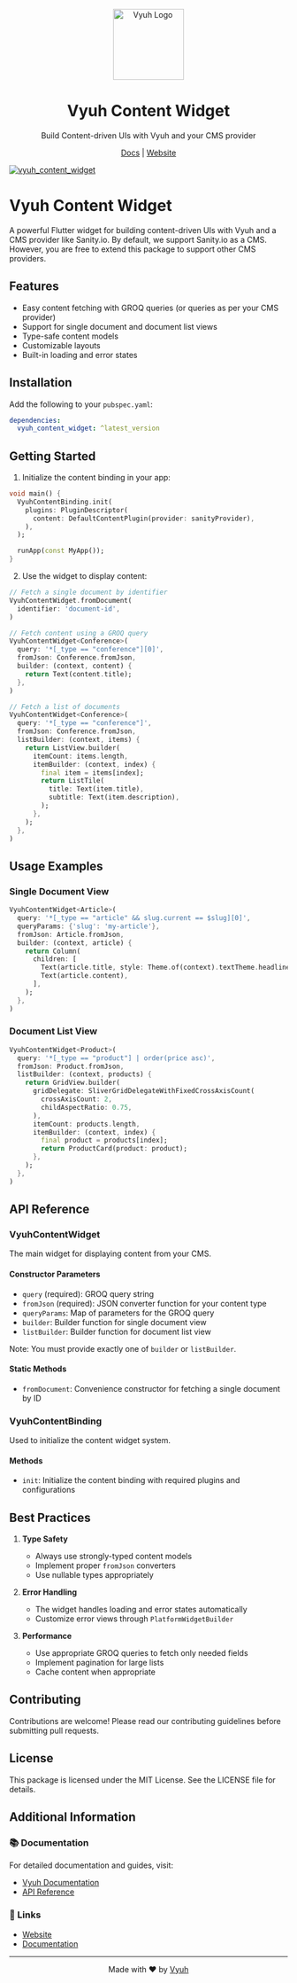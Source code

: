 <p align="center">
  <a href="https://vyuh.tech">
    <img src="https://github.com/vyuh-tech.png" alt="Vyuh Logo" height="128" />
  </a>
  <h1 align="center">Vyuh Content Widget</h1>
  <p align="center">Build Content-driven UIs with Vyuh and your CMS provider</p>
  <p align="center">
    <a href="https://docs.vyuh.tech">Docs</a> |
    <a href="https://vyuh.tech">Website</a>
  </p>
</p>

[![vyuh_content_widget](https://img.shields.io/pub/v/vyuh_content_widget.svg?label=vyuh_content_widget&logo=dart&color=blue&style=for-the-badge)](https://pub.dev/packages/vyuh_content_widget)

# Vyuh Content Widget

A powerful Flutter widget for building content-driven UIs with Vyuh and a CMS
provider like Sanity.io. By default, we support Sanity.io as a CMS. However, you
are free to extend this package to support other CMS providers.

## Features

- Easy content fetching with GROQ queries (or queries as per your CMS provider)
- Support for single document and document list views
- Type-safe content models
- Customizable layouts
- Built-in loading and error states

## Installation

Add the following to your `pubspec.yaml`:

```yaml
dependencies:
  vyuh_content_widget: ^latest_version
```

## Getting Started

1. Initialize the content binding in your app:

```dart
void main() {
  VyuhContentBinding.init(
    plugins: PluginDescriptor(
      content: DefaultContentPlugin(provider: sanityProvider),
    ),
  );

  runApp(const MyApp());
}
```

2. Use the widget to display content:

```dart
// Fetch a single document by identifier
VyuhContentWidget.fromDocument(
  identifier: 'document-id',
)

// Fetch content using a GROQ query
VyuhContentWidget<Conference>(
  query: '*[_type == "conference"][0]',
  fromJson: Conference.fromJson,
  builder: (context, content) {
    return Text(content.title);
  },
)

// Fetch a list of documents
VyuhContentWidget<Conference>(
  query: '*[_type == "conference"]',
  fromJson: Conference.fromJson,
  listBuilder: (context, items) {
    return ListView.builder(
      itemCount: items.length,
      itemBuilder: (context, index) {
        final item = items[index];
        return ListTile(
          title: Text(item.title),
          subtitle: Text(item.description),
        );
      },
    );
  },
)
```

## Usage Examples

### Single Document View

```dart
VyuhContentWidget<Article>(
  query: '*[_type == "article" && slug.current == $slug][0]',
  queryParams: {'slug': 'my-article'},
  fromJson: Article.fromJson,
  builder: (context, article) {
    return Column(
      children: [
        Text(article.title, style: Theme.of(context).textTheme.headlineMedium),
        Text(article.content),
      ],
    );
  },
)
```

### Document List View

```dart
VyuhContentWidget<Product>(
  query: '*[_type == "product"] | order(price asc)',
  fromJson: Product.fromJson,
  listBuilder: (context, products) {
    return GridView.builder(
      gridDelegate: SliverGridDelegateWithFixedCrossAxisCount(
        crossAxisCount: 2,
        childAspectRatio: 0.75,
      ),
      itemCount: products.length,
      itemBuilder: (context, index) {
        final product = products[index];
        return ProductCard(product: product);
      },
    );
  },
)
```

## API Reference

### VyuhContentWidget

The main widget for displaying content from your CMS.

#### Constructor Parameters

- `query` (required): GROQ query string
- `fromJson` (required): JSON converter function for your content type
- `queryParams`: Map of parameters for the GROQ query
- `builder`: Builder function for single document view
- `listBuilder`: Builder function for document list view

Note: You must provide exactly one of `builder` or `listBuilder`.

#### Static Methods

- `fromDocument`: Convenience constructor for fetching a single document by ID

### VyuhContentBinding

Used to initialize the content widget system.

#### Methods

- `init`: Initialize the content binding with required plugins and
  configurations

## Best Practices

1. **Type Safety**

   - Always use strongly-typed content models
   - Implement proper `fromJson` converters
   - Use nullable types appropriately

2. **Error Handling**

   - The widget handles loading and error states automatically
   - Customize error views through `PlatformWidgetBuilder`

3. **Performance**
   - Use appropriate GROQ queries to fetch only needed fields
   - Implement pagination for large lists
   - Cache content when appropriate

## Contributing

Contributions are welcome! Please read our contributing guidelines before
submitting pull requests.

## License

This package is licensed under the MIT License. See the LICENSE file for
details.

## Additional Information

### 📚 Documentation

For detailed documentation and guides, visit:

- [Vyuh Documentation](https://docs.vyuh.tech)
- [API Reference](https://pub.dev/documentation/vyuh_content_widget/latest/)

### 🔗 Links

- [Website](https://vyuh.tech)
- [Documentation](https://docs.vyuh.tech)

---

<p align="center">
  Made with ❤️ by <a href="https://vyuh.tech">Vyuh</a>
</p>

